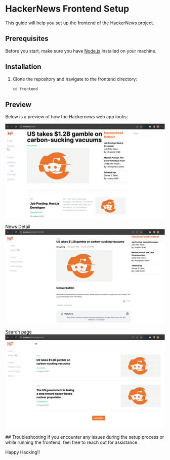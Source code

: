 # HackerNews Frontend Setup

This guide will help you set up the frontend of the HackerNews project.

## Prerequisites

Before you start, make sure you have [Node.js](https://nodejs.org/) installed on your machine.

## Installation

1. Clone the repository and navigate to the frontend directory:

   ```bash
   cd frontend
   ```

## Preview
Below is a preview of how the Hackernews web app looks:

![Alt text](/docs-assets/image.png)

News Detail
![Alt text](/docs-assets/image-2.png)

Search page
![Alt text](/docs-assets/image-1.png)

## Troubleshooting
If you encounter any issues during the setup process or while running the frontend, feel free to reach out for assistance.

Happy Hacking!!